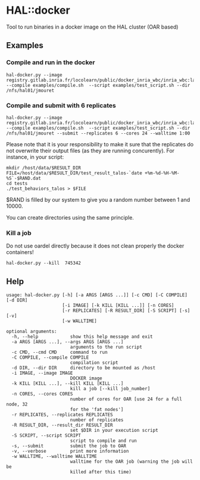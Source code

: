 # HAL::docker
Tool to run binaries in a docker image on the HAL cluster (OAR based)

## Examples
### Compile and run in the docker 
```
hal-docker.py --image registry.gitlab.inria.fr/locolearn/public/docker_inria_wbc/inria_wbc:latest  --compile examples/compile.sh  --script examples/test_script.sh --dir /nfs/hal01/jmouret
```

### Compile and submit with 6 replicates
```
hal-docker.py --image registry.gitlab.inria.fr/locolearn/public/docker_inria_wbc/inria_wbc:latest  --compile examples/compile.sh  --script examples/test_script.sh --dir /nfs/hal01/jmouret --submit --replicates 6 --cores 24 --walltime 1:00
```

Please note that it is your responsibility to make it sure that the replicates do not overwrite their output files (as they are running concurently). For instance, in your script:

```
mkdir /host/data/$RESULT_DIR
FILE=/host/data/$RESULT_DIR/test_result_talos-`date +%m-%d-%H-%M-%S`-$RAND.dat
cd tests
./test_behaviors_talos > $FILE
```
$RAND is filled by our system to give you a random number between 1 and 10000.

You can create directories using the same principle.

### Kill a job
Do not use oardel directly because it does not clean properly the docker containers!

```
hal-docker.py --kill  745342
```


## Help
```
usage: hal-docker.py [-h] [-a ARGS [ARGS ...]] [-c CMD] [-C COMPILE] [-d DIR]
                     [-i IMAGE] [-k KILL [KILL ...]] [-n CORES]
                     [-r REPLICATES] [-R RESULT_DIR] [-S SCRIPT] [-s] [-v]
                     [-w WALLTIME]

optional arguments:
  -h, --help            show this help message and exit
  -a ARGS [ARGS ...], --args ARGS [ARGS ...]
                        arguments to the run script
  -c CMD, --cmd CMD     command to run
  -C COMPILE, --compile COMPILE
                        compilation script
  -d DIR, --dir DIR     directory to be mounted as /host
  -i IMAGE, --image IMAGE
                        DOCKER image
  -k KILL [KILL ...], --kill KILL [KILL ...]
                        kill a job [--kill job_number]
  -n CORES, --cores CORES
                        number of cores for OAR [use 24 for a full node, 32
                        for the 'fat nodes']
  -r REPLICATES, --replicates REPLICATES
                        number of replicates
  -R RESULT_DIR, --result_dir RESULT_DIR
                        set $DIR in your execution script
  -S SCRIPT, --script SCRIPT
                        script to compile and run
  -s, --submit          submit the job to OAR
  -v, --verbose         print more information
  -w WALLTIME, --walltime WALLTIME
                        walltime for the OAR job (warning the job will be
                        killed after this time)
```
